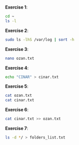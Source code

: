 **Exercise 1**:
```bash
cd ~         
ls -l
```
**Exercise 2**:
```bash
sudo ls -lhS /var/log | sort -h
```
**Exercise 3**:
```bash
nano ozan.txt
```
**Exercise 4**:
```bash
echo "CINAR" > cinar.txt
```
**Exercise 5**:
```bash
cat ozan.txt     
cat cinar.txt  
```
**Exercise 6**:
```bash
cat cinar.txt >> ozan.txt
```
**Exercise 7**:
```bash
ls -d */ > folders_list.txt
```



